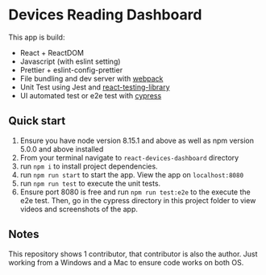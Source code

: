 # Devices Reading Dashboard

This app is build:

- React + ReactDOM
- Javascript (with eslint setting)
- Prettier + eslint-config-prettier
- File bundling and dev server with [webpack](https://github.com/webpack/webpack)
- Unit Test using Jest and [react-testing-library](https://github.com/kentcdodds/react-testing-library)
- UI automated test or e2e test with [cypress](https://www.cypress.io/)

## Quick start

1. Ensure you have node version 8.15.1 and above as well as npm version 5.0.0 and above installed
2. From your terminal navigate to `react-devices-dashboard` directory
3. run `npm i` to install project dependencies.
4. run `npm run start` to start the app. View the app on `localhost:8080`
5. run `npm run test` to execute the unit tests.
6. Ensure port  8080 is free and run `npm run test:e2e` to the execute the e2e test. Then, go in the cypress directory in this project folder to view videos and screenshots of the app.

## Notes

This repository shows 1 contributor, that contributor is also the author. Just working from a Windows and a Mac to ensure code works on both OS.
